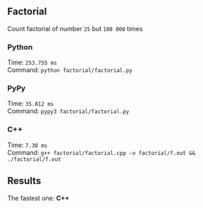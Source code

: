 ## Factorial
Count factorial of number `25` but `100 000` times

### Python
Time: `253.755 ms` <br>
Command: `python factorial/factorial.py`

### PyPy
Time: `35.812 ms` <br>
Command: `pypy3 factorial/factorial.py`

### C++
Time: `7.38 ms` <br>
Command: `g++ factorial/factorial.cpp -o factorial/f.out && ./factorial/f.out`

## Results
The fastest one: **C++**